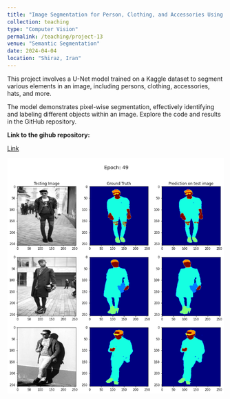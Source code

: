 ```yaml
---
title: "Image Segmentation for Person, Clothing, and Accessories Using U-Net"
collection: teaching
type: "Computer Vision"
permalink: /teaching/project-13
venue: "Semantic Segmentation"
date: 2024-04-04
location: "Shiraz, Iran"
---
```


This project involves a U-Net model trained on a Kaggle dataset to segment various elements in an image, including persons, clothing, accessories, hats, and more.

The model demonstrates pixel-wise segmentation, effectively identifying and labeling different objects within an image. Explore the code and results in the GitHub repository.

**Link to the gihub repository:**

[Link](https://github.com/PouyaSonej/ClothSegmentation_U-net.git)

![image](/images/Project13.png)
